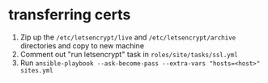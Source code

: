# transferring certs

1. Zip up the `/etc/letsencrypt/live` and `/etc/letsencrypt/archive` directories and copy to new machine
1. Comment out "run letsencrypt" task in `roles/site/tasks/ssl.yml`
1. Run `ansible-playbook --ask-become-pass --extra-vars "hosts=<host>" sites.yml`